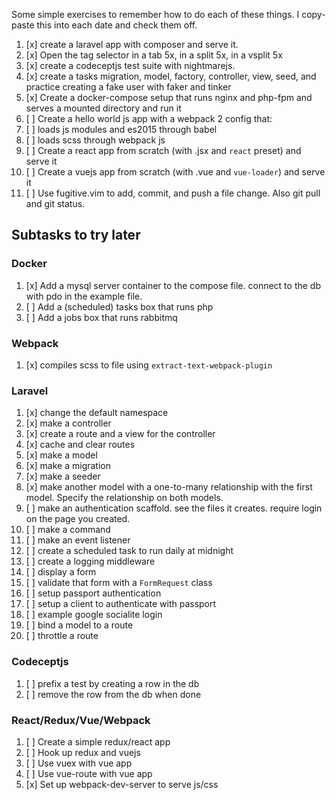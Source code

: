 Some simple exercises to remember how to do each of these things. I copy-paste this into each date and check them off.

1. [x] create a laravel app with composer and serve it.
7. [x] Open the tag selector in a tab 5x, in a split 5x, in a vsplit 5x
2. [x] create a codeceptjs test suite with nightmarejs.
3. [x] create a tasks migration, model, factory, controller, view, seed, and practice creating a fake user with faker and tinker
4. [x] Create a docker-compose setup that runs nginx and php-fpm and serves a mounted directory and run it
5. [ ] Create a hello world js app with a webpack 2 config that:
 1. [ ] loads js modules and es2015 through babel
 1. [ ] loads scss through webpack js
1. [ ] Create a react app from scratch (with .jsx and `react` preset) and serve it
5. [ ] Create a vuejs app from scratch (with .vue and `vue-loader`) and serve it
6. [ ] Use fugitive.vim to add, commit, and push a file change. Also git pull and git status.

## Subtasks to try later

### Docker

1. [x] Add a mysql server container to the compose file. connect to the db with pdo in the example file.
2. [ ] Add a (scheduled) tasks box that runs php
3. [ ] Add a jobs box that runs rabbitmq

### Webpack

1. [x] compiles scss to file using `extract-text-webpack-plugin`

### Laravel

 1. [x] change the default namespace
 2. [x] make a controller
 3. [x] create a route and a view for the controller
 4. [x] cache and clear routes
 5. [x] make a model
 6. [x] make a migration
 6. [x] make a seeder
 6. [x] make another model with a one-to-many relationship with the first model. Specify the relationship on both models.
 7. [ ] make an authentication scaffold. see the files it creates. require login on the page you created.
 3. [ ] make a command
 1. [ ] make an event listener
 4. [ ] create a scheduled task to run daily at midnight
 5. [ ] create a logging middleware
 1. [ ] display a form
 2. [ ] validate that form with a `FormRequest` class
 1. [ ] setup passport authentication
 1. [ ] setup a client to authenticate with passport
 1. [ ] example google socialite login
 1. [ ] bind a model to a route
 1. [ ] throttle a route

### Codeceptjs

 1. [ ] prefix a test by creating a row in the db
 2. [ ] remove the row from the db when done

 ### React/Redux/Vue/Webpack

 1. [ ] Create a simple redux/react app
 1. [ ] Hook up redux and vuejs
 1. [ ] Use vuex with vue app
 1. [ ] Use vue-route with vue app
 1. [x] Set up webpack-dev-server to serve js/css
